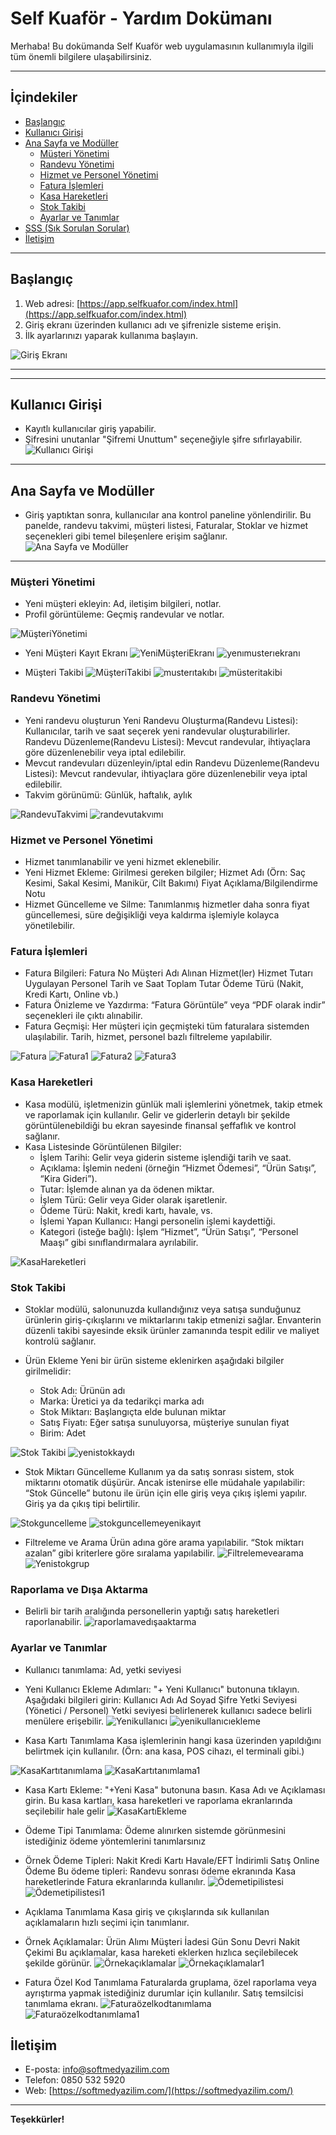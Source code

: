 # Self Kuaför - Yardım Dokümanı

Merhaba! Bu dokümanda Self Kuaför web uygulamasının kullanımıyla ilgili tüm önemli bilgilere ulaşabilirsiniz.

---

## İçindekiler

- [Başlangıç](#başlangıç)
- [Kullanıcı Girişi](#kullanıcı-girişi)
- [Ana Sayfa ve Modüller](#ana-sayfa-ve-modüller)
  - [Müşteri Yönetimi](#müşteri-yönetimi)
  - [Randevu Yönetimi](#randevu-yönetimi)
  - [Hizmet ve Personel Yönetimi](#hizmet-ve-personel-yönetimi)
  - [Fatura İşlemleri](#fatura-işlemleri)
  - [Kasa Hareketleri](#kasa-hareketleri)
  - [Stok Takibi](#stok-takibi)
  - [Ayarlar ve Tanımlar](#ayarlar-ve-tanımlar)
- [SSS (Sık Sorulan Sorular)](#sss-sık-sorulan-sorular)
- [İletişim](#iletişim)

---

## Başlangıç

1. Web adresi: [https://app.selfkuafor.com/index.html](https://app.selfkuafor.com/index.html)
2. Giriş ekranı üzerinden kullanıcı adı ve şifrenizle sisteme erişin.
3. İlk ayarlarınızı yaparak kullanıma başlayın.

![Giriş Ekranı](selfkuafor_readme_assets/image_1.png)

---



---

## Kullanıcı Girişi

- Kayıtlı kullanıcılar giriş yapabilir.
- Şifresini unutanlar "Şifremi Unuttum" seçeneğiyle şifre sıfırlayabilir.
![Kullanıcı Girişi](selfkuafor_readme_assets/image_2.png)

---

## Ana Sayfa ve Modüller
- Giriş yaptıktan sonra, kullanıcılar ana kontrol paneline yönlendirilir. Bu panelde, randevu takvimi, müşteri listesi, Faturalar, Stoklar ve hizmet seçenekleri gibi temel bileşenlere erişim sağlanır.
![Ana Sayfa ve Modüller](selfkuafor_readme_assets/image_3.png)

---

### Müşteri Yönetimi

- Yeni müşteri ekleyin: Ad, iletişim bilgileri, notlar.
- Profil görüntüleme: Geçmiş randevular ve notlar.

![MüşteriYönetimi](selfkuafor_readme_assets/image_4.png)
- Yeni Müşteri Kayıt Ekranı
![YeniMüşteriEkranı](selfkuafor_readme_assets/eg_1.png)
![yenımusterıekranı](selfkuafor_readme_assets/eg_2.png)

- Müşteri Takibi
![MüşteriTakibi](selfkuafor_readme_assets/eg_3.png)
![musterıtakıbı](selfkuafor_readme_assets/eg_4.png)
![müsteritakibi](selfkuafor_readme_assets/eg_5.png)

### Randevu Yönetimi

- Yeni randevu oluşturun
Yeni Randevu Oluşturma(Randevu Listesi): Kullanıcılar, tarih ve saat seçerek yeni randevular oluşturabilirler.
Randevu Düzenleme(Randevu Listesi): Mevcut randevular, ihtiyaçlara göre düzenlenebilir veya iptal edilebilir.
- Mevcut randevuları düzenleyin/iptal edin
Randevu Düzenleme(Randevu Listesi): Mevcut randevular, ihtiyaçlara göre düzenlenebilir veya iptal edilebilir.
- Takvim görünümü: Günlük, haftalık, aylık

![RandevuTakvimi](selfkuafor_readme_assets/image_5.png)
![randevutakvımı](selfkuafor_readme_assets/image_6.png)


### Hizmet ve Personel Yönetimi

- Hizmet tanımlanabilir ve yeni hizmet eklenebilir.
- Yeni Hizmet Ekleme: Girilmesi gereken bilgiler;
Hizmet Adı (Örn: Saç Kesimi, Sakal Kesimi, Manikür, Cilt Bakımı)
Fiyat
Açıklama/Bilgilendirme Notu
- Hizmet Güncelleme ve Silme:
Tanımlanmış hizmetler daha sonra fiyat güncellemesi, süre değişikliği veya kaldırma işlemiyle kolayca yönetilebilir.


### Fatura İşlemleri

- Fatura Bilgileri:
Fatura No 
Müşteri Adı
Alınan Hizmet(ler)
Hizmet Tutarı 
Uygulayan Personel
Tarih ve Saat
Toplam Tutar
Ödeme Türü (Nakit, Kredi Kartı, Online vb.)
- Fatura Önizleme ve Yazdırma:
“Fatura Görüntüle” veya “PDF olarak indir” seçenekleri ile çıktı alınabilir.
- Fatura Geçmişi:
Her müşteri için geçmişteki tüm faturalara sistemden ulaşılabilir.
Tarih, hizmet, personel bazlı filtreleme yapılabilir.

![Fatura](selfkuafor_readme_assets/image_7.png)
![Fatura1](selfkuafor_readme_assets/image_8.png)
![Fatura2](selfkuafor_readme_assets/image_9.png)
![Fatura3](selfkuafor_readme_assets/image_10.png)

### Kasa Hareketleri

- Kasa modülü, işletmenizin günlük mali işlemlerini yönetmek, takip etmek ve raporlamak için kullanılır. Gelir ve giderlerin detaylı bir şekilde görüntülenebildiği bu ekran sayesinde finansal şeffaflık ve kontrol sağlanır.
- Kasa Listesinde Görüntülenen Bilgiler:
  - İşlem Tarihi: Gelir veya giderin sisteme işlendiği tarih ve saat.
  - Açıklama: İşlemin nedeni (örneğin “Hizmet Ödemesi”, “Ürün Satışı”, “Kira Gideri”).
  - Tutar: İşlemde alınan ya da ödenen miktar.
  - İşlem Türü: Gelir  veya Gider  olarak işaretlenir.
  - Ödeme Türü: Nakit, kredi kartı, havale, vs.
  - İşlemi Yapan Kullanıcı: Hangi personelin işlemi kaydettiği.
  - Kategori (isteğe bağlı): İşlem “Hizmet”, “Ürün Satışı”, “Personel Maaşı” gibi sınıflandırmalara ayrılabilir.

![KasaHareketleri](selfkuafor_readme_assets/image_11.png)

### Stok Takibi

- Stoklar modülü, salonunuzda kullandığınız veya satışa sunduğunuz ürünlerin giriş-çıkışlarını ve miktarlarını takip etmenizi sağlar. Envanterin düzenli takibi sayesinde eksik ürünler zamanında tespit edilir ve maliyet kontrolü sağlanır.

- Ürün Ekleme
Yeni bir ürün sisteme eklenirken aşağıdaki bilgiler girilmelidir:
  - Stok Adı: Ürünün adı
  - Marka: Üretici ya da tedarikçi marka adı
  - Stok Miktarı: Başlangıçta elde bulunan miktar
  - Satış Fiyatı: Eğer satışa sunuluyorsa, müşteriye sunulan fiyat
  - Birim: Adet

![Stok Takibi](selfkuafor_readme_assets/image_12.png)
![yenistokkaydı](selfkuafor_readme_assets/eg_6.png)
- Stok Miktarı Güncelleme
Kullanım ya da satış sonrası sistem, stok miktarını otomatik düşürür.
Ancak istenirse elle müdahale yapılabilir:
“Stok Güncelle” butonu ile ürün için elle giriş veya çıkış işlemi yapılır.
Giriş ya da çıkış tipi belirtilir.

![Stokguncelleme](selfkuafor_readme_assets/image_13.png)
![stokguncellemeyenikayıt](selfkuafor_readme_assets/eg_7.png)

- Filtreleme ve Arama
Ürün adına göre arama yapılabilir.
“Stok miktarı azalan” gibi kriterlere göre sıralama yapılabilir.
![Filtrelemevearama](selfkuafor_readme_assets/image_14.png)
![Yenistokgrup](selfkuafor_readme_assets/eg_8.png)

### Raporlama ve Dışa Aktarma

- Belirli bir tarih aralığında personellerin yaptığı satış hareketleri raporlanabilir.
![raporlamavedışaaktarma](selfkuafor_readme_assets/image_15.png)

### Ayarlar ve Tanımlar

- Kullanıcı tanımlama: Ad, yetki seviyesi
- Yeni Kullanıcı Ekleme Adımları:
"+ Yeni Kullanıcı" butonuna tıklayın.
Aşağıdaki bilgileri girin:
Kullanıcı Adı
Ad Soyad
Şifre
Yetki Seviyesi (Yönetici / Personel)
Yetki seviyesi belirlenerek kullanıcı sadece belirli menülere erişebilir.
![Yenikullanıcı](selfkuafor_readme_assets/image_16.png)
![yenikullanıcıekleme](selfkuafor_readme_assets/eg_9.png)

- Kasa Kartı Tanımlama
Kasa işlemlerinin hangi kasa üzerinden yapıldığını belirtmek için kullanılır. (Örn: ana kasa, POS cihazı, el terminali gibi.)

![KasaKartıtanımlama](selfkuafor_readme_assets/image_17.png)
![KasaKartıtanımlama1](selfkuafor_readme_assets/eg_10.png)

- Kasa Kartı Ekleme:
"+Yeni Kasa" butonuna basın.
Kasa Adı ve Açıklaması girin.
Bu kasa kartları, kasa hareketleri ve raporlama ekranlarında seçilebilir hale gelir 
![KasaKartıEkleme](selfkuafor_readme_assets/image_17.png)


- Ödeme Tipi Tanımlama:
Ödeme alınırken sistemde görünmesini istediğiniz ödeme yöntemlerini tanımlarsınız

- Örnek Ödeme Tipleri:
Nakit
Kredi Kartı
Havale/EFT
İndirimli Satış
Online Ödeme
Bu ödeme tipleri:
Randevu sonrası ödeme ekranında
Kasa hareketlerinde
Fatura ekranlarında kullanılır.
![Ödemetipilistesi](selfkuafor_readme_assets/image_18.png)
![Ödemetipilistesi1](selfkuafor_readme_assets/eg_11.png)

- Açıklama Tanımlama
Kasa giriş ve çıkışlarında sık kullanılan açıklamaların hızlı seçimi için tanımlanır.
- Örnek Açıklamalar:
Ürün Alımı
Müşteri İadesi
Gün Sonu Devri
Nakit Çekimi
Bu açıklamalar, kasa hareketi eklerken hızlıca seçilebilecek şekilde görünür.
![Örnekaçıklamalar](selfkuafor_readme_assets/image_19.png)
![Örnekaçıklamalar1](selfkuafor_readme_assets/eg_12.png)

- Fatura Özel Kod Tanımlama
Faturalarda gruplama, özel raporlama veya ayrıştırma yapmak istediğiniz durumlar için kullanılır.
Satış temsilcisi tanımlama ekranı.
![Faturaözelkodtanımlama](selfkuafor_readme_assets/image_20.png)
![Faturaözelkodtanımlama1](selfkuafor_readme_assets/eg_13.png)



###



## İletişim

- E-posta: info@softmedyazilim.com
- Telefon: 0850 532 5920
- Web: [https://softmedyazilim.com/](https://softmedyazilim.com/)

---

**Teşekkürler!**
